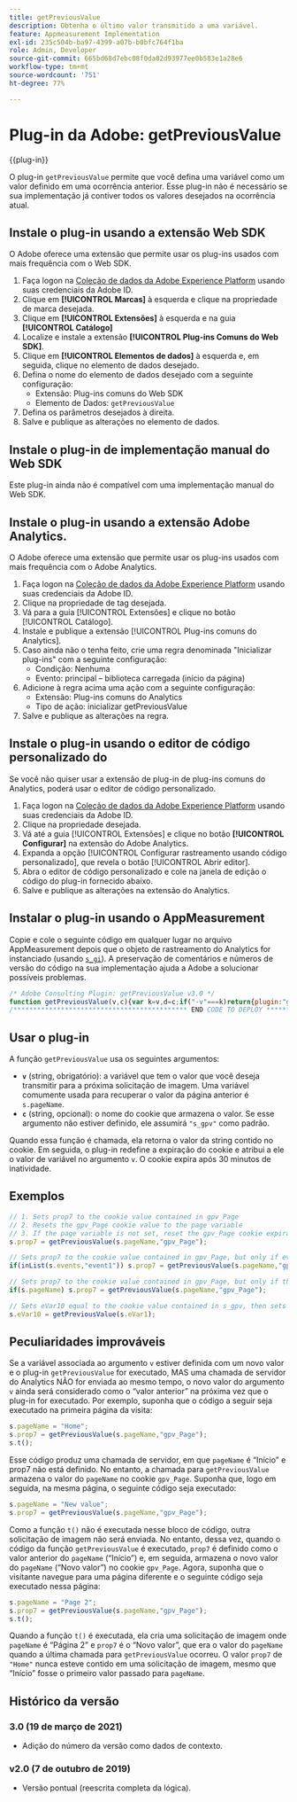 ```yaml
---
title: getPreviousValue
description: Obtenha o último valor transmitido a uma variável.
feature: Appmeasurement Implementation
exl-id: 235c504b-ba97-4399-a07b-b0bfc764f1ba
role: Admin, Developer
source-git-commit: 665bd68d7ebc08f0da02d93977ee0b583e1a28e6
workflow-type: tm+mt
source-wordcount: '751'
ht-degree: 77%

---
```


# Plug-in da Adobe: getPreviousValue

{{plug-in}}

O plug-in `getPreviousValue` permite que você defina uma variável como um valor definido em uma ocorrência anterior. Esse plug-in não é necessário se sua implementação já contiver todos os valores desejados na ocorrência atual.

## Instale o plug-in usando a extensão Web SDK

O Adobe oferece uma extensão que permite usar os plug-ins usados com mais frequência com o Web SDK.

1. Faça logon na [Coleção de dados da Adobe Experience Platform](https://experience.adobe.com/data-collection) usando suas credenciais da Adobe ID.
1. Clique em **[!UICONTROL Marcas]** à esquerda e clique na propriedade de marca desejada.
1. Clique em **[!UICONTROL Extensões]** à esquerda e na guia **[!UICONTROL Catálogo]**
1. Localize e instale a extensão **[!UICONTROL Plug-ins Comuns do Web SDK]**.
1. Clique em **[!UICONTROL Elementos de dados]** à esquerda e, em seguida, clique no elemento de dados desejado.
1. Defina o nome do elemento de dados desejado com a seguinte configuração:
   * Extensão: Plug-ins comuns do Web SDK
   * Elemento de Dados: `getPreviousValue`
1. Defina os parâmetros desejados à direita.
1. Salve e publique as alterações no elemento de dados.

## Instale o plug-in de implementação manual do Web SDK

Este plug-in ainda não é compatível com uma implementação manual do Web SDK.

## Instale o plug-in usando a extensão Adobe Analytics.

O Adobe oferece uma extensão que permite usar os plug-ins usados com mais frequência com o Adobe Analytics.

1. Faça logon na [Coleção de dados da Adobe Experience Platform](https://experience.adobe.com/data-collection) usando suas credenciais da Adobe ID.
1. Clique na propriedade de tag desejada.
1. Vá para a guia [!UICONTROL Extensões] e clique no botão [!UICONTROL Catálogo].
1. Instale e publique a extensão [!UICONTROL Plug-ins comuns do Analytics].
1. Caso ainda não o tenha feito, crie uma regra denominada &quot;Inicializar plug-ins&quot; com a seguinte configuração:
   * Condição: Nenhuma
   * Evento: principal – biblioteca carregada (início da página)
1. Adicione à regra acima uma ação com a seguinte configuração:
   * Extensão: Plug-ins comuns do Analytics
   * Tipo de ação: inicializar getPreviousValue
1. Salve e publique as alterações na regra.

## Instale o plug-in usando o editor de código personalizado do

Se você não quiser usar a extensão de plug-in de plug-ins comuns do Analytics, poderá usar o editor de código personalizado.

1. Faça logon na [Coleção de dados da Adobe Experience Platform](https://experience.adobe.com/data-collection) usando suas credenciais da Adobe ID.
1. Clique na propriedade desejada.
1. Vá até a guia [!UICONTROL Extensões] e clique no botão **[!UICONTROL Configurar]** na extensão do Adobe Analytics.
1. Expanda a opção [!UICONTROL Configurar rastreamento usando código personalizado], que revela o botão [!UICONTROL Abrir editor].
1. Abra o editor de código personalizado e cole na janela de edição o código do plug-in fornecido abaixo.
1. Salve e publique as alterações na extensão do Analytics.

## Instalar o plug-in usando o AppMeasurement

Copie e cole o seguinte código em qualquer lugar no arquivo AppMeasurement depois que o objeto de rastreamento do Analytics for instanciado (usando [`s_gi`](../functions/s-gi.md)). A preservação de comentários e números de versão do código na sua implementação ajuda a Adobe a solucionar possíveis problemas.

```js
/* Adobe Consulting Plugin: getPreviousValue v3.0 */
function getPreviousValue(v,c){var k=v,d=c;if("-v"===k)return{plugin:"getPreviousValue",version:"3.0"};var a=function(){if("undefined"!==typeof window.s_c_il)for(var c=0,b;c<window.s_c_il.length;c++)if(b=window.s_c_il[c],b._c&&"s_c"===b._c)return b}();"undefined"!==typeof a&&(a.contextData.getPreviousValue="3.0");window.cookieWrite=window.cookieWrite||function(c,b,f){if("string"===typeof c){var h=window.location.hostname,a=window.location.hostname.split(".").length-1;if(h&&!/^[0-9.]+$/.test(h)){a=2<a?a:2;var e=h.lastIndexOf(".");if(0<=e){for(;0<=e&&1<a;)e=h.lastIndexOf(".",e-1),a--;e=0<e?h.substring(e):h}}g=e;b="undefined"!==typeof b?""+b:"";if(f||""===b)if(""===b&&(f=-60),"number"===typeof f){var d=new Date;d.setTime(d.getTime()+6E4*f)}else d=f;return c&&(document.cookie=encodeURIComponent(c)+"="+encodeURIComponent(b)+"; path=/;"+(f?" expires="+d.toUTCString()+";":"")+(g?" domain="+g+";":""),"undefined"!==typeof cookieRead)?cookieRead(c)===b:!1}};window.cookieRead=window.cookieRead||function(c){if("string"===typeof c)c=encodeURIComponent(c);else return"";var b=" "+document.cookie,a=b.indexOf(" "+c+"="),d=0>a?a:b.indexOf(";",a);return(c=0>a?"":decodeURIComponent(b.substring(a+2+c.length,0>d?b.length:d)))?c:""};var l;d=d||"s_gpv";a=new Date;a.setTime(a.getTime()+18E5);window.cookieRead(d)&&(l=window.cookieRead(d));k?window.cookieWrite(d,k,a):window.cookieWrite(d,l,a);return l};
/******************************************** END CODE TO DEPLOY ********************************************/
```

## Usar o plug-in

A função `getPreviousValue` usa os seguintes argumentos:

* **`v`** (string, obrigatório): a variável que tem o valor que você deseja transmitir para a próxima solicitação de imagem. Uma variável comumente usada para recuperar o valor da página anterior é `s.pageName`.
* **`c`** (string, opcional): o nome do cookie que armazena o valor.  Se esse argumento não estiver definido, ele assumirá `"s_gpv"` como padrão.

Quando essa função é chamada, ela retorna o valor da string contido no cookie. Em seguida, o plug-in redefine a expiração do cookie e atribui a ele o valor de variável no argumento `v`. O cookie expira após 30 minutos de inatividade.

## Exemplos

```js
// 1. Sets prop7 to the cookie value contained in gpv_Page
// 2. Resets the gpv_Page cookie value to the page variable
// 3. If the page variable is not set, reset the gpv_Page cookie expiration
s.prop7 = getPreviousValue(s.pageName,"gpv_Page");

// Sets prop7 to the cookie value contained in gpv_Page, but only if event1 is in the events variable.
if(inList(s.events,"event1")) s.prop7 = getPreviousValue(s.pageName,"gpv_Page");

// Sets prop7 to the cookie value contained in gpv_Page, but only if the page variable is currently set on the page
if(s.pageName) s.prop7 = getPreviousValue(s.pageName,"gpv_Page");

// Sets eVar10 equal to the cookie value contained in s_gpv, then sets the s_gpv cookie to the current value of eVar1.
s.eVar10 = getPreviousValue(s.eVar1);
```

## Peculiaridades improváveis

Se a variável associada ao argumento `v` estiver definida com um novo valor e o plug-in `getPreviousValue` for executado, MAS uma chamada de servidor do Analytics NÃO for enviada ao mesmo tempo, o novo valor do argumento `v` ainda será considerado como o “valor anterior” na próxima vez que o plug-in for executado.
Por exemplo, suponha que o código a seguir seja executado na primeira página da visita:

```js
s.pageName = "Home";
s.prop7 = getPreviousValue(s.pageName,"gpv_Page");
s.t();
```

Esse código produz uma chamada de servidor, em que `pageName` é “Início” e prop7 não está definido.  No entanto, a chamada para `getPreviousValue` armazena o valor do `pageName` no cookie `gpv_Page`. Suponha que, logo em seguida, na mesma página, o seguinte código seja executado:

```js
s.pageName = "New value";
s.prop7 = getPreviousValue(s.pageName,"gpv_Page");
```

Como a função `t()` não é executada nesse bloco de código, outra solicitação de imagem não será enviada.  No entanto, dessa vez, quando o código da função `getPreviousValue` é executado, `prop7` é definido como o valor anterior do `pageName` (“Início”) e, em seguida, armazena o novo valor do `pageName` (“Novo valor”) no cookie `gpv_Page`. Agora, suponha que o visitante navegue para uma página diferente e o seguinte código seja executado nessa página:

```js
s.pageName = "Page 2";
s.prop7 = getPreviousValue(s.pageName,"gpv_Page");
s.t();
```

Quando a função `t()` é executada, ela cria uma solicitação de imagem onde `pageName` é “Página 2” e `prop7` é o “Novo valor”, que era o valor do `pageName` quando a última chamada para `getPreviousValue` ocorreu. O valor `prop7` de `"Home"` nunca esteve contido em uma solicitação de imagem, mesmo que “Início” fosse o primeiro valor passado para `pageName`.

## Histórico da versão

### 3.0 (19 de março de 2021)

* Adição do número da versão como dados de contexto.

### v2.0 (7 de outubro de 2019)

* Versão pontual (reescrita completa da lógica).

